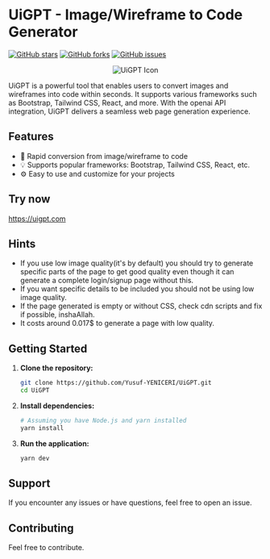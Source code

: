 # UiGPT - Image/Wireframe to Code Generator
[![GitHub stars](https://img.shields.io/github/stars/Yusuf-YENICERI/UiGPT.svg)](https://github.com/Yusuf-YENICERI/UiGPT/stargazers)
[![GitHub forks](https://img.shields.io/github/forks/Yusuf-YENICERI/UiGPT.svg)](https://github.com/Yusuf-YENICERI/UiGPT/network)
[![GitHub issues](https://img.shields.io/github/issues/Yusuf-YENICERI/UiGPT.svg)](https://github.com/Yusuf-YENICERI/UiGPT/issues)
<div align="center">
  <img src="https://github.com/Yusuf-YENICERI/UiGPT/assets/38917909/c3cd335a-e578-4fc4-90d9-d2e5c9914f87" alt="UiGPT Icon">
</div>





UiGPT is a powerful tool that enables users to convert images and wireframes into code within seconds. It supports various frameworks such as Bootstrap, Tailwind CSS, React, and more. With the openai API integration, UiGPT delivers a seamless web page generation experience.

## Features

- 🚀 Rapid conversion from image/wireframe to code
- 💡 Supports popular frameworks: Bootstrap, Tailwind CSS, React, etc.
- ⚙️ Easy to use and customize for your projects

## Try now

https://uigpt.com

## Hints

- If you use low image quality(it's by default) you should try to generate specific parts of the page to get good quality even though it can generate a complete login/signup page without this.
- If you want specific details to be included you should not be using low image quality.
- If the page generated is empty or without CSS, check cdn scripts and fix if possible, inshaAllah.
- It costs around 0.017$ to generate a page with low quality.

## Getting Started

1. **Clone the repository:**

   ```bash
   git clone https://github.com/Yusuf-YENICERI/UiGPT.git
   cd UiGPT
   ```
   
2. **Install dependencies:**

    ```bash
    # Assuming you have Node.js and yarn installed
    yarn install
    ```
    
 3. **Run the application:**
    
    ```bash
    yarn dev
    ```


## Support
If you encounter any issues or have questions, feel free to open an issue.

## Contributing
Feel free to contribute.
